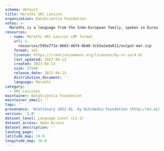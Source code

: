 ```yaml
---
schema: default
title: Marathi UKC Lexicon
organization: DataScientia Foundation
notes: >-
  Marathi is a language from the Indo-European family, spoken in Eurasia. The UKC Lexicon of Marathi is represented as a lexico-semantic network. It consists of words, word senses, synsets, as well as sense-level and synset-level relationships.
resources:
  - name: Marathi UKC Lexicon LMF format
    url: >-
      resources/595e771e-8683-46f4-8b40-3cb3a2ada611/output-mar.zip
    format: xml
    license: https://creativecommons.org/licenses/by-nc-sa/4.0/
    last_updated: 2023-04-13
    created: 2023-04-13
    size: 37546
    release_date: 2023-04-13
    distribution_document: ''
    language: Marathi
category:
  - UKC Lexicons
maintainer: DataScientia Foundation
maintainer_email: ''
tags: ''
provenance: 'Wiktionary 2022.01. by Wikimedia Foundation (http://en.wiktionary.org); CogNet 2.1 by Khuyagbaatar Batsuren, National University of Mongolia (http://cognet.ukc.disi.unitn.it); KinDiv: Kinship Diversity 1.0 by Temuulen Khishigsuren (http://ukc.disi.unitn.it/index.php/kinship/); MorphyNet 2.0 by Gábor Bella and Khuyagbaatar Batsuren (http://ukc.disi.unitn.it/index.php/morphynet/); Antonymy 1.0 by Gábor Bella (http://ukc.datascientia.eu); Princeton WordNet 2.1 by Princeton University (https://wordnet.princeton.edu)'
version: '1.0'
dataset_level: Language Level (L1-2)
dataset_access: Open Access
dataset_description: ''
landing_page: ''
latitude_map: 19.0
longitude_map: 76.0
---
```

